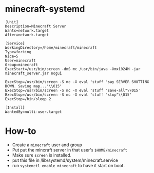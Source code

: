 # minecraft-systemd

    [Unit]
    Description=Minecraft Server
    Wants=network.target
    After=network.target

    [Service]
    WorkingDirectory=/home/minecraft/minecraft
    Type=forking
    Nice=5
    User=minecraft
    Group=minecraft
    ExecStart=/usr/bin/screen -dmS mc /usr/bin/java -Xmx1024M -jar minecraft_server.jar nogui 

    ExecStop=/usr/bin/screen -S mc -X eval 'stuff "say SERVER SHUTTING DOWN. Saving map..."\\015'
    ExecStop=/usr/bin/screen -S mc -X eval 'stuff "save-all"\\015'
    ExecStop=/usr/bin/screen -S mc -X eval 'stuff "stop"\\015'
    ExecStop=/bin/sleep 2

    [Install]
    WantedBy=multi-user.target

# How-to
* Create a `minecraft` user and group
* Put put the mincraft server in that user's `$HOME/minecraft`
* Make sure `screen` is installed.
* put this file in /lib/systemd/system/minecraft.service
* run `systemctl enable minecraft` to have it start on boot.
